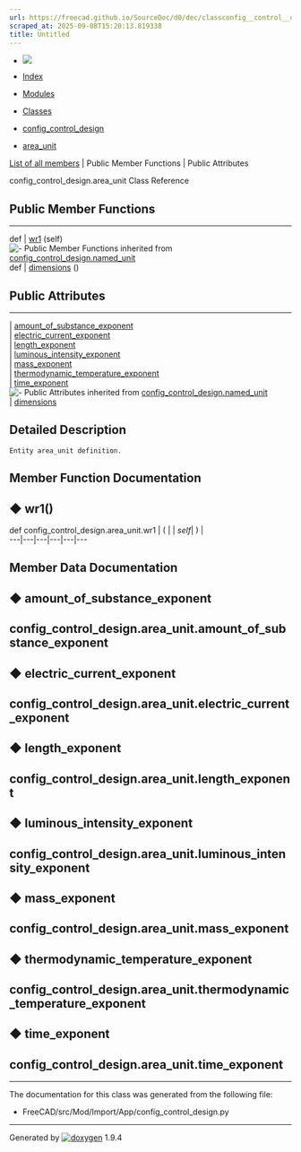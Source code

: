 ```yaml
---
url: https://freecad.github.io/SourceDoc/d0/dec/classconfig__control__design_1_1area__unit.html
scraped_at: 2025-09-08T15:20:13.819338
title: Untitled
---
```


  * [ ![](https://www.freecad.org/svg/logo-freecad.svg) ](https://freecadweb.org "FreeCAD")
  * [Index](../../index.html "Index")
  * [Modules](../../modules.html "Modules list")
  * [Classes](../../annotated.html "Annotated list")

  * [config_control_design](../../d4/d07/namespaceconfig__control__design.html)
  * [area_unit](../../d0/dec/classconfig__control__design_1_1area__unit.html)

[List of all members](../../d2/dcd/classconfig__control__design_1_1area__unit-members.html) | Public Member Functions | Public Attributes

config_control_design.area_unit Class Reference

##  Public Member Functions  
  
---  
def | [wr1](../../d0/dec/classconfig__control__design_1_1area__unit.html#aa2617cf3f07890b6d1acbb1b76658a02) (self)  
![-](../../closed.png) Public Member Functions inherited from
[config_control_design.named_unit](../../d1/d8c/classconfig__control__design_1_1named__unit.html)  
def | [dimensions](../../d1/d8c/classconfig__control__design_1_1named__unit.html#a0626f8d962e4f629ec777f81d3fa2587) ()  
  
##  Public Attributes  
  
---  
|
[amount_of_substance_exponent](../../d0/dec/classconfig__control__design_1_1area__unit.html#aebd1c51d738c68f0bf597d407a5601cb)  
|
[electric_current_exponent](../../d0/dec/classconfig__control__design_1_1area__unit.html#ab042b2ec69325d57ab96352e21d61009)  
|
[length_exponent](../../d0/dec/classconfig__control__design_1_1area__unit.html#af4278057f03d761e2fd04e4d07e477c0)  
|
[luminous_intensity_exponent](../../d0/dec/classconfig__control__design_1_1area__unit.html#ab97653fcc38c804ce4aff09ca07e135b)  
|
[mass_exponent](../../d0/dec/classconfig__control__design_1_1area__unit.html#af8ab60ee7aecfbc3199ab88d2996f290)  
|
[thermodynamic_temperature_exponent](../../d0/dec/classconfig__control__design_1_1area__unit.html#a03183206b8f75a33d78d4200f7ccd9bb)  
|
[time_exponent](../../d0/dec/classconfig__control__design_1_1area__unit.html#ab88d5540b8f44403366ac0a8cb9cb986)  
![-](../../closed.png) Public Attributes inherited from
[config_control_design.named_unit](../../d1/d8c/classconfig__control__design_1_1named__unit.html)  
|
[dimensions](../../d1/d8c/classconfig__control__design_1_1named__unit.html#a24078263275a1f9f1d5017e44af86b1a)  
  
## Detailed Description

    
    
    Entity area_unit definition.

## Member Function Documentation

## ◆ wr1()

def config_control_design.area_unit.wr1  | ( |  | _self_| ) |   
---|---|---|---|---|---  
  
## Member Data Documentation

## ◆ amount_of_substance_exponent

config_control_design.area_unit.amount_of_substance_exponent  
---  
  
## ◆ electric_current_exponent

config_control_design.area_unit.electric_current_exponent  
---  
  
## ◆ length_exponent

config_control_design.area_unit.length_exponent  
---  
  
## ◆ luminous_intensity_exponent

config_control_design.area_unit.luminous_intensity_exponent  
---  
  
## ◆ mass_exponent

config_control_design.area_unit.mass_exponent  
---  
  
## ◆ thermodynamic_temperature_exponent

config_control_design.area_unit.thermodynamic_temperature_exponent  
---  
  
## ◆ time_exponent

config_control_design.area_unit.time_exponent  
---  
  
* * *

The documentation for this class was generated from the following file:

  * FreeCAD/src/Mod/Import/App/config_control_design.py

* * *

Generated by
[![doxygen](../../doxygen.svg)](https://www.doxygen.org/index.html) 1.9.4

